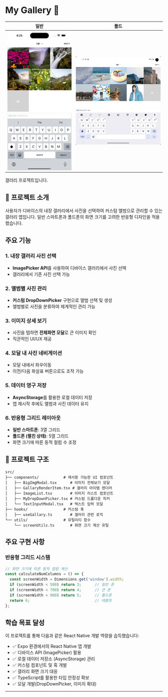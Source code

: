 

# My Gallery 📱

| 일반 | 폴드 |
|------|------|
| <img src="./images/normal_keyboard.png" width="300" alt="일반 폰 화면"> | <img src="./images/fold_keyboard.png" width="400" alt="폴드폰 화면"> |

갤러리 프로젝트입니다.

## 📖 프로젝트 소개

사용자가 디바이스의 내장 갤러리에서 사진을 선택하여 커스텀 앨범으로 관리할 수 있는 갤러리 앱입니다. 일반 스마트폰과 폴드폰의 화면 크기를 고려한 반응형 디자인을 적용했습니다.

## 주요 기능

### 1. 내장 갤러리 사진 선택
- **ImagePicker API**를 사용하여 디바이스 갤러리에서 사진 선택
- 갤러리에서 기존 사진 선택 가능

### 2. 앨범별 사진 관리
- **커스텀 DropDownPicker** 구현으로 앨범 선택 및 생성
- 앨범별로 사진을 분류하여 체계적인 관리 가능

### 3. 이미지 상세 보기
- 사진을 탭하면 **전체화면 모달**로 큰 이미지 확인
- 직관적인 UI/UX 제공

### 4. 모달 내 사진 네비게이션
- 모달 내에서 좌우이동
- 이전/다음 화살표 버튼으로도 조작 가능

### 5. 데이터 영구 저장
- **AsyncStorage**를 활용한 로컬 데이터 저장
- 앱 재시작 후에도 앨범과 사진 데이터 유지

### 6. 반응형 그리드 레이아웃
- **일반 스마트폰**: 3열 그리드
- **폴드폰 (펼친 상태)**: 5열 그리드
- 화면 크기에 따른 동적 컬럼 수 조정

## 📁 프로젝트 구조

```
src/
├── components/           # 재사용 가능한 UI 컴포넌트
│   ├── BigImgModal.tsx      # 이미지 전체보기 모달
│   ├── GallaryRenderItem.tsx # 갤러리 아이템 렌더러
│   ├── ImageList.tsx        # 이미지 리스트 컴포넌트
│   ├── MyDropDownPicker.tsx # 커스텀 드롭다운 피커
│   └── TextInputModal.tsx   # 텍스트 입력 모달
├── hooks/                # 커스텀 훅
│   ├── useGallary.ts        # 갤러리 관련 로직
└── utils/                # 유틸리티 함수
    └── screenUtils.ts       # 화면 크기 계산 유틸
```

## 주요 구현 사항

### 반응형 그리드 시스템
```typescript
// 화면 크기에 따른 동적 컬럼 계산
const calculateNumColumns = () => {
  const screenWidth = Dimensions.get('window').width;
  if (screenWidth < 500) return 3;      // 일반 폰
  if (screenWidth < 700) return 4;      // 큰 폰
  if (screenWidth < 900) return 5;      // 폴드폰
  return 6;                             // 태블릿
};
```

## 학습 목표 달성

이 프로젝트를 통해 다음과 같은 React Native 개발 역량을 습득했습니다:

- ✅ Expo 환경에서의 React Native 앱 개발
- ✅ 디바이스 API (ImagePicker) 활용
- ✅ 로컬 데이터 저장소 (AsyncStorage) 관리
- ✅ 커스텀 컴포넌트 및 훅 개발
- ✅ 갤러리 화면 크기 대응
- ✅ TypeScript를 활용한 타입 안정성 확보
- ✅ 모달 개발(DropDownPicker, 이미지 확대)

---
